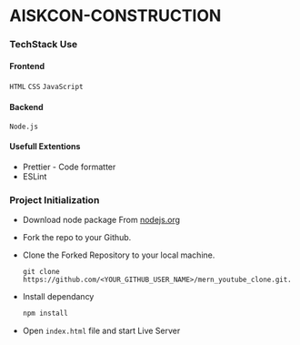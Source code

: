 # AISKCON-CONSTRUCTION

### TechStack Use

#### Frontend

`HTML`
`CSS`
`JavaScript`

#### Backend

`Node.js`

#### Usefull Extentions

- Prettier - Code formatter
- ESLint

### Project Initialization

- Download node package From [nodejs.org](https://nodejs.org/en/download/)

- Fork the repo to your Github.

- Clone the Forked Repository to your local machine.
	```
	git clone https://github.com/<YOUR_GITHUB_USER_NAME>/mern_youtube_clone.git.
	```
- Install dependancy
   ```bash
  npm install
	```
- Open  `index.html` file and start Live Server